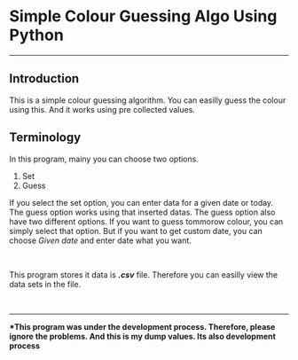 # Simple Colour Guessing Algo Using Python
<hr />

<h2>Introduction</h2>

<p>
  This is a simple colour guessing algorithm. You can easilly guess the colour using this. And it works using pre collected values.
</p>


<h2>Terminology</h2>

<p>
  In this program, mainy you can choose two options.<br />
  <ol>
    <li>Set</li>
    <li>Guess</li>
  </ol>
  
  If you select the set option, you can enter data for a given date or today. The guess option works using that inserted datas. The guess option also have two different options. If you want to guess tommorow colour, you can simply select that option. But if you want to get custom date, you can choose <i>Given date</i> and enter date what you want.
  
  <br />
  
  This program stores it data is <b><i>.csv</i></b> file. Therefore you can easilly view the data sets in the file.
</p>

<br /><hr />
<p><b>*This program was under the development process. Therefore, please ignore the problems. And this is my dump values. Its also development process</b></p>
